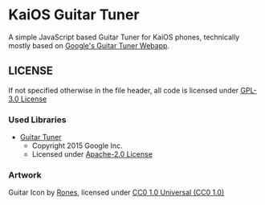 # KaiOS Guitar Tuner

A simple JavaScript based Guitar Tuner for KaiOS phones, technically mostly based on [Google's Guitar Tuner Webapp](https://github.com/googlearchive/guitar-tuner/).


## LICENSE

If not specified otherwise in the file header, all code is licensed under [GPL-3.0 License ](/LICENSE)

### Used Libraries

* [Guitar Tuner](https://github.com/googlearchive/guitar-tuner/)
  * Copyright 2015 Google Inc.
  * Licensed under [Apache-2.0 License](https://www.apache.org/licenses/LICENSE-2.0.txt)

### Artwork

Guitar Icon by [Rones](https://openclipart.org/artist/rones), licensed under [CC0 1.0 Universal (CC0 1.0)](https://creativecommons.org/publicdomain/zero/1.0/)
